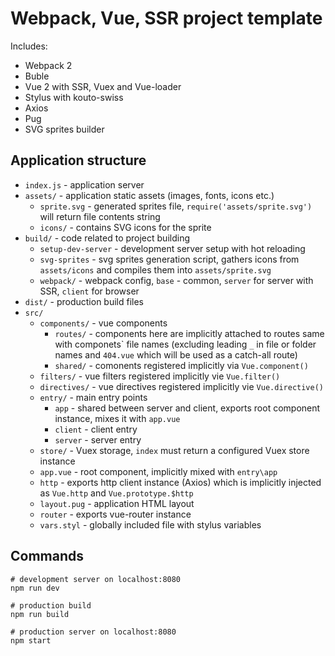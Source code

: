 # Webpack, Vue, SSR project template

Includes:

* Webpack 2
* Buble
* Vue 2 with SSR, Vuex and Vue-loader
* Stylus with kouto-swiss
* Axios
* Pug
* SVG sprites builder

## Application structure

* `index.js` - application server
* `assets/` - application static assets (images, fonts, icons etc.)
	* `sprite.svg` - generated sprites file, `require('assets/sprite.svg')` will return file contents string
	* `icons/` - contains SVG icons for the sprite
* `build/` - code related to project building
	* `setup-dev-server` - development server setup with hot reloading
	* `svg-sprites` - svg sprites generation script, gathers icons from `assets/icons` and compiles them into `assets/sprite.svg`
	* `webpack/` - webpack config, `base` - common, `server` for server with SSR, `client` for browser
* `dist/` - production build files
* `src/`
	* `components/` - vue components
		* `routes/` - components here are implicitly attached to routes same with componets\` file names (excluding leading `_` in file or folder names and `404.vue` which will be used as a catch-all route)
		* `shared/` - comonents registered implicitly via `Vue.component()`
	* `filters/` - vue filters registered implicitly vie `Vue.filter()`
	* `directives/` - vue directives registered implicitly vie `Vue.directive()`
	* `entry/` - main entry points
		* `app` - shared between server and client, exports root component instance, mixes it with `app.vue`
		* `client` - client entry
		* `server` - server entry
	* `store/` - Vuex storage, `index` must return a configured Vuex store instance
	* `app.vue` - root component, implicitly mixed with `entry\app`
	* `http` - exports http client instance (Axios) which is implicitly injected as `Vue.http` and `Vue.prototype.$http`
	* `layout.pug` - application HTML layout
	* `router` - exports vue-router instance
	* `vars.styl` - globally included file with stylus variables

## Commands

```
# development server on localhost:8080
npm run dev

# production build
npm run build

# production server on localhost:8080
npm start
```